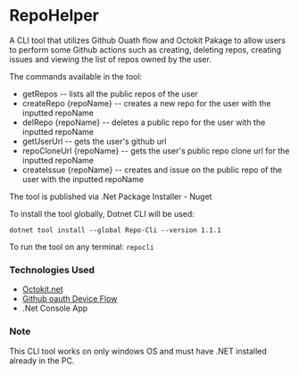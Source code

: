 # RepoHelper

A CLI tool that utilizes Github Ouath flow and Octokit Pakage to allow users to perform some Github actions such as creating, deleting repos, creating issues and viewing the list of repos owned by the user.

The commands available in the tool:
-    getRepos                     --      lists all the public repos of the user
-    createRepo {repoName}        --      creates a new repo for the user with the inputted repoName
-    delRepo {repoName}           --      deletes a public repo for the user with the inputted repoName
-    getUserUrl                   --      gets the user's github url
-    repoCloneUrl {repoName}      --      gets the user's public repo clone url for the inputted repoName
-    createIssue {repoName}       --      creates and issue on the public repo of the user with the inputted repoName

The tool is published via .Net Package Installer - Nuget

To install the tool globally, Dotnet CLI will be used:
```
dotnet tool install --global Repo-Cli --version 1.1.1
```
To run the tool on any terminal: ```repocli```

### Technologies Used
- [Octokit.net](https://github.com/octokit/octokit.net)
- [Github oauth Device Flow](https://docs.github.com/en/developers/apps/building-oauth-apps/authorizing-oauth-apps#device-flow)
- .Net Console App

### Note
This CLI tool works on only windows OS and must have .NET installed already in the PC.
